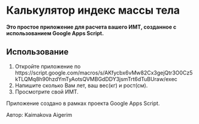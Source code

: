 <h1>Калькулятор индекс массы тела</h1>

<b>Это простое приложение для расчета вашего ИМТ, созданное с использованием Google Apps Script.</b>

<h2>Использование</h2>
<ol>

<li>Откройте приложение по https://script.google.com/macros/s/AKfycbx6vMw82Cx3gejQtr3O0Cz5kTLQMq8h90hzdYmTyAotsQVMBGdDDY3jsmTrt6dTuBUraw/exec</li>

<li>Напишите сколько Вам лет, ваш вес(кг) и рост(см).</li>

<li>Просмотрите свой ИМТ.</li>
</ol>

Приложение создано в рамках проекта Google Apps Script.

Автор: Kaimakova Aigerim
